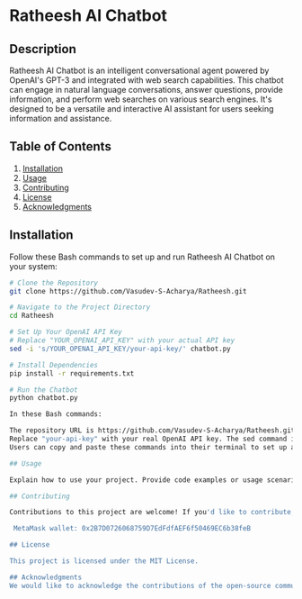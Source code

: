 # Ratheesh AI Chatbot

## Description

Ratheesh AI Chatbot is an intelligent conversational agent powered by OpenAI's GPT-3 and integrated with web search capabilities. This chatbot can engage in natural language conversations, answer questions, provide information, and perform web searches on various search engines. It's designed to be a versatile and interactive AI assistant for users seeking information and assistance.

## Table of Contents

1. [Installation](#installation)
2. [Usage](#usage)
3. [Contributing](#contributing)
4. [License](#license)
5. [Acknowledgments](#acknowledgments)

## Installation

Follow these Bash commands to set up and run Ratheesh AI Chatbot on your system:

```bash
# Clone the Repository
git clone https://github.com/Vasudev-S-Acharya/Ratheesh.git

# Navigate to the Project Directory
cd Ratheesh

# Set Up Your OpenAI API Key
# Replace "YOUR_OPENAI_API_KEY" with your actual API key
sed -i 's/YOUR_OPENAI_API_KEY/your-api-key/' chatbot.py

# Install Dependencies
pip install -r requirements.txt

# Run the Chatbot
python chatbot.py

In these Bash commands:

The repository URL is https://github.com/Vasudev-S-Acharya/Ratheesh.git.
Replace "your-api-key" with your real OpenAI API key. The sed command is used to replace the placeholder API key in the chatbot.py script.
Users can copy and paste these commands into their terminal to set up and run the "ratheesh" chatbot from your GitHub repository.

## Usage

Explain how to use your project. Provide code examples or usage scenarios to help users understand how to interact with your code.

## Contributing

Contributions to this project are welcome! If you'd like to contribute, please follow the guidelines in the "Contributing" section of the README.

 MetaMask wallet: 0x2B7D0726068759D7EdFdfAEF6f50469EC6b38feB

## License

This project is licensed under the MIT License.

## Acknowledgments
We would like to acknowledge the contributions of the open-source community and the developers of the libraries and tools used in this project.

